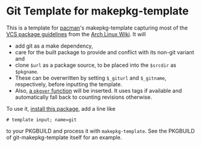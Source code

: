 # Git Template for makepkg-template

This is a template for [pacman](https://www.archlinux.org/pacman/)'s makepkg-template capturing most of the [VCS package guidelines](https://wiki.archlinux.org/index.php/VCS_package_guidelines) from the [Arch Linux Wiki](https://wiki.archlinux.org/). It will

- add git as a make dependency,
- care for the built package to provide and conflict with its non-git variant and
- clone `$url` as a package source, to be placed into the `$srcdir` as `$pkgname`.
 - These can be overwritten by setting `$_giturl` and `$_gitname`, respectively, before inputting the template.
- Also, [a `pkgver` function](https://wiki.archlinux.org/index.php/VCS_package_guidelines#Git) will be inserted. It uses tags if available and automatically fall back to counting revisions otherwise.

To use it, [install this package](https://aur.archlinux.org/packages/git-makepkg-template/), add a line like

```
# template input; name=git
```

to your PKGBUILD and process it with `makepkg-template`. See the PKGBUILD of git-makepkg-template itself for an example.
